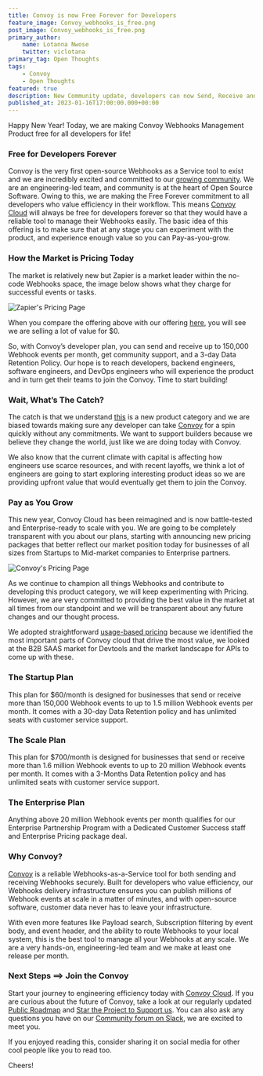 ```yaml
---
title: Convoy is now Free Forever for Developers
feature_image: Convoy_webhooks_is_free.png
post_image: Convoy_webhooks_is_free.png
primary_author:
    name: Lotanna Nwose
    twitter: viclotana
primary_tag: Open Thoughts
tags:
    - Convoy
    - Open Thoughts
featured: true
description: New Community update, developers can now Send, Receive and Manage millions of Webhooks reliably with Convoy today for $0.
published_at: 2023-01-16T17:00:00.000+00:00
---
```


Happy New Year! Today, we are making Convoy Webhooks Management Product free for all developers for life!

### Free for Developers Forever

Convoy is the very first open-source Webhooks as a Service tool to exist and we are incredibly excited and committed to our [growing community](https://convoy-community.slack.com/join/shared_invite/zt-xiuuoj0m-yPp~ylfYMCV9s038QL0IUQ#/shared-invite/email). We are an engineering-led team, and community is at the heart of Open Source Software. Owing to this, we are making the Free Forever commitment to all developers who value efficiency in their workflow. This means [Convoy Cloud](https://dashboard.getconvoy.io/signup) will always be free for developers forever so that they would have a reliable tool to manage their Webhooks easily. The basic idea of this offering is to make sure that at any stage you can experiment with the product, and experience enough value so you can Pay-as-you-grow.

### How the Market is Pricing Today

The market is relatively new but Zapier is a market leader within the no-code Webhooks space, the image below shows what they charge for successful events or tasks.

![Zapier's Pricing Page](/blog-assets/zapier_pricing.png)

When you compare the offering above with our offering [here](https://www.getconvoy.io/pricing), you will see we are selling a lot of value for $0.

 So, with Convoy’s developer plan, you can send and receive up to 150,000 Webhook events per month, get community support, and a 3-day Data Retention Policy.  Our hope is to reach developers, backend engineers, software engineers, and DevOps engineers who will experience the product and in turn get their teams to join the Convoy. Time to start building!

### Wait, What’s The Catch?

The catch is that we understand [this](https://getconvoy.io/blog/introducing-convoy) is a new product category and we are biased towards making sure any developer can take [Convoy](https://getconvoy.io) for a spin quickly without any commitments. We want to support builders because we believe they change the world, just like we are doing today with Convoy. 

We also know that the current climate with capital is affecting how engineers use scarce resources, and with recent layoffs, we think a lot of engineers are going to start exploring interesting product ideas so we are providing upfront value that would eventually get them to join the Convoy.

### Pay as You Grow

This new year, Convoy Cloud has been reimagined and is now battle-tested and Enterprise-ready to scale with you. We are going to be completely transparent with you about our plans, starting with announcing new pricing packages that better reflect our market position today for businesses of all sizes from Startups to Mid-market companies to Enterprise partners. 

![Convoy's Pricing Page](/blog-assets/convoy_pricing.png)

As we continue to champion all things Webhooks and contribute to developing this product category, we will keep experimenting with Pricing. However, we are very committed to providing the best value in the market at all times from our standpoint and we will be transparent about any future changes and our thought process. 

We adopted straightforward [usage-based pricing](https://dealhub.io/glossary/usage-based-pricing/) because we identified the most important parts of Convoy cloud that drive the most value, we looked at the B2B SAAS market for Devtools and the market landscape for APIs to come up with these.

### The Startup Plan

This plan for $60/month is designed for businesses that send or receive more than 150,000 Webhook events to up to 1.5 million Webhook events per month. It comes with a 30-day Data Retention policy and has unlimited seats with customer service support.

### The Scale Plan 

This plan for $700/month is designed for businesses that send or receive more than 1.6 million Webhook events to up to 20 million Webhook events per month. It comes with a 3-Months Data Retention policy and has unlimited seats with customer service support.

### The Enterprise Plan

Anything above 20 million Webhook events per month qualifies for our Enterprise Partnership Program with a Dedicated Customer Success staff and Enterprise Pricing package deal.

### Why Convoy?

[Convoy](https://getconvoy.io) is a reliable Webhooks-as-a-Service tool for both sending and receiving Webhooks securely. Built for developers who value efficiency, our Webhooks delivery infrastructure ensures you can publish millions of Webhook events at scale in a matter of minutes, and with open-source software,  customer data never has to leave your infrastructure.

With even more features like Payload search, Subscription filtering by event body, and event header, and the ability to route Webhooks to your local system, this is the best tool to manage all your Webhooks at any scale. We are a very hands-on, engineering-led team and we make at least one release per month.

### Next Steps ==> Join the Convoy

Start your journey to engineering efficiency today with [Convoy Cloud](https://dashboard.getconvoy.io/signup). If you are curious about the future of Convoy, take a look at our regularly updated [Public Roadmap](https://github.com/orgs/frain-dev/projects/3/views/1) and [Star the Project to Support us](https://github.com/frain-dev/convoy). You can also ask any questions you have on our [Community forum on Slack](https://convoy-community.slack.com/join/shared_invite/zt-xiuuoj0m-yPp~ylfYMCV9s038QL0IUQ#/shared-invite/email), we are excited to meet you.

If you enjoyed reading this, consider sharing it on social media for other cool people like you to read too. 

Cheers!
